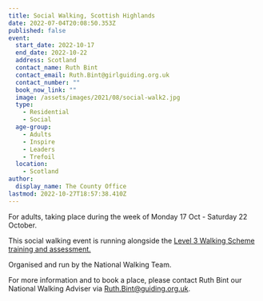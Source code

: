 ```yaml
---
title: Social Walking, Scottish Highlands
date: 2022-07-04T20:08:50.353Z
published: false
event:
  start_date: 2022-10-17
  end_date: 2022-10-22
  address: Scotland
  contact_name: Ruth Bint
  contact_email: Ruth.Bint@girlguiding.org.uk
  contact_number: ""
  book_now_link: ""
  image: /assets/images/2021/08/social-walk2.jpg
  type:
    - Residential
    - Social
  age-group:
    - Adults
    - Inspire
    - Leaders
    - Trefoil
  location:
    - Scotland
author:
  display_name: The County Office
lastmod: 2022-10-27T18:57:38.410Z
---
```

For adults, taking place during the week of Monday 17 Oct - Saturday 22 October.

This social walking event is running alongside the [Level 3 Walking Scheme training and assessment.](/training/girlguiding-walking-scheme-level-3/)

Organised and run by the National Walking Team.  

For more information and to book a place, please contact Ruth Bint our National Walking Adviser via <Ruth.Bint@guiding.org.uk>.
